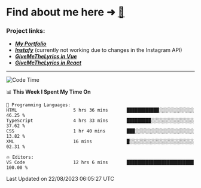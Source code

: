 # Find about me here ➜ [🧑](https://pauabella.dev)

### Project links:
- ***[My Portfolio](https://pauabella.dev)***
- ***[Instafy](https://instafy.me)*** (currently not working due to changes in the Instagram API)
- ***[GiveMeTheLyrics in Vue](https://lyrics.pauabella.dev)***
- ***[GiveMeTheLyrics in React](https://pauabella.dev/GiveMeTheLyrics)***

---
<!--START_SECTION:waka-->
![Code Time](http://img.shields.io/badge/Code%20Time-2%2C371%20hrs%2035%20mins-blue)

📊 **This Week I Spent My Time On** 

```text
💬 Programming Languages: 
HTML                     5 hrs 36 mins       ████████████░░░░░░░░░░░░░   46.25 % 
TypeScript               4 hrs 33 mins       █████████░░░░░░░░░░░░░░░░   37.62 % 
CSS                      1 hr 40 mins        ███░░░░░░░░░░░░░░░░░░░░░░   13.82 % 
XML                      16 mins             █░░░░░░░░░░░░░░░░░░░░░░░░   02.31 % 

🔥 Editors: 
VS Code                  12 hrs 6 mins       █████████████████████████   100.00 % 
```


 Last Updated on 22/08/2023 06:05:27 UTC
<!--END_SECTION:waka-->
